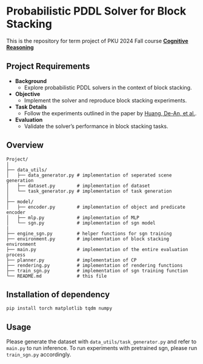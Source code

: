 # Probabilistic PDDL Solver for Block Stacking


This is the repository for term project of PKU 2024 Fall course **[Cognitive Reasoning](https://yzhu.io/courses/core/)**

## Project Requirements

- **Background**
  - Explore probabilistic PDDL solvers in the context of block stacking.
- **Objective**
  - Implement the solver and reproduce block stacking experiments.
- **Task Details**
  - Follow the experiments outlined in the paper by [Huang, De-An, et al.](https://arxiv.org/pdf/1908.06769).
- **Evaluation**
  - Validate the solver’s performance in block stacking tasks.

## Overview

```
Project/
│
├── data_utils/
│   ├── data_generator.py # implementation of seperated scene generation
│   ├── dataset.py        # implementation of dataset
│   └── task_generator.py # implementation of task generation
│
├── model/
│   ├── encoder.py        # implementation of object and predicate encoder
│   ├── mlp.py            # implementation of MLP
│   └── sgn.py            # implementation of sgn model
|
├── engine_sgn.py         # helper functions for sgn training
├── environment.py        # implementation of block stacking environment
├── main.py               # implementation of the entire evaluation process
├── planner.py            # implementation of CP
├── rendering.py          # implementation of rendering functions
├── train_sgn.py          # implementation of sgn training function
└── README.md             # this file
```

## Installation of dependency

```
pip install torch matplotlib tqdm numpy
```

## Usage

Please generate the dataset with `data_utils/task_generator.py` and refer to `main.py` to run inference. To run experiments with pretrained sgn, please run `train_sgn.py` accordingly.
